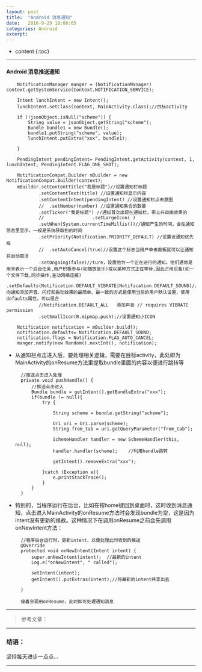 ```yaml
---
layout: post
title:  "Android 消息通知"
date:   2016-9-29 18:08:05
categories: Android
excerpt: 
---
```


* content
{:toc}

---

#### Android 消息推送通知

        NotificationManager manger = (NotificationManager) context.getSystemService(Context.NOTIFICATION_SERVICE);

        Intent lunchIntent = new Intent();
        lunchIntent.setClass(context, MainActivity.class);//目标activity

        if (!jsonObject.isNull("scheme")) {
            String value = jsonObject.getString("scheme");
            Bundle bundle1 = new Bundle();
            bundle1.putString("scheme", value);
            lunchIntent.putExtra("xxx", bundle1);

        }

        PendingIntent pendingIntent= PendingIntent.getActivity(context, 1, lunchIntent, PendingIntent.FLAG_ONE_SHOT);

        NotificationCompat.Builder mBuilder = new NotificationCompat.Builder(context);
        mBuilder.setContentTitle("我是标题")//设置通知栏标题
                .setContentText(title) //设置通知栏显示内容
                .setContentIntent(pendingIntent) //设置通知栏点击意图
                //  .setNumber(number) //设置通知集合的数量
                .setTicker("我是标题") //通知首次出现在通知栏，带上升动画效果的
                //					.setLargeIcon( )
                .setWhen(System.currentTimeMillis())//通知产生的时间，会在通知信息里显示，一般是系统获取到的时间
                .setPriority(Notification.PRIORITY_DEFAULT) //设置该通知优先级
                //  .setAutoCancel(true)//设置这个标志当用户单击面板就可以让通知将自动取消
                .setOngoing(false)//ture，设置他为一个正在进行的通知。他们通常是用来表示一个后台任务,用户积极参与(如播放音乐)或以某种方式正在等待,因此占用设备(如一个文件下载,同步操作,主动网络连接)
                .setDefaults(Notification.DEFAULT_VIBRATE|Notification.DEFAULT_SOUND)//向通知添加声音、闪灯和振动效果的最简单、最一致的方式是使用当前的用户默认设置，使用defaults属性，可以组合
                //Notification.DEFAULT_ALL   添加声音 // requires VIBRATE permission
                .setSmallIcon(R.mipmap.push);//设置通知小ICON
                
        Notification notification = mBuilder.build();
        notification.defaults= Notification.DEFAULT_SOUND;
        notification.flags = Notification.FLAG_AUTO_CANCEL;
        manger.notify(new Random().nextInt(), notification);
        
* 从通知栏点击进入后，要处理相关逻辑，需要在目标activity，此处即为MainActivity的onResume方法里提取bundle里面的内容以便进行跳转等

        //推送点击进入处理
        private void pushHandle() {
            //推送点击进入
            Bundle bundle = getIntent().getBundleExtra("xxx");
            if(bundle != null){
                try {

                    String scheme = bundle.getString("scheme");

                    Uri uri = Uri.parse(scheme);
                    String from_tab = uri.getQueryParameter("from_tab");

                    SchemeHandler handler = new SchemeHandler(this, null);
                    handler.handler(scheme);    //利用handle跳转

                    getIntent().removeExtra("xxx");

                }catch (Exception e){
                    e.printStackTrace();
                }
            }
        }
        
* 特别的，当程序运行在后台，比如在按home键回到桌面时，这时收到消息通知，点击进入MainActivity的onResume方法时会发现bundle为空，这是因为intent没有更新的缘故。这种情况下在调用onResume之前会先调用onNewIntent方法：

        //程序后台运行时，更新intent，以便处理此时收到的推送
        @Override
        protected void onNewIntent(Intent intent) {
            super.onNewIntent(intent);  //最新的intent
            Log.e("onNewIntent", " called");

            setIntent(intent);
            getIntent().putExtras(intent);//将最新的intent共享出去

        }
        
        接着会调用onResume，此时即可处理通知消息

---

> 参考文章：

---

### 结语：

坚持每天进步一点点...

---